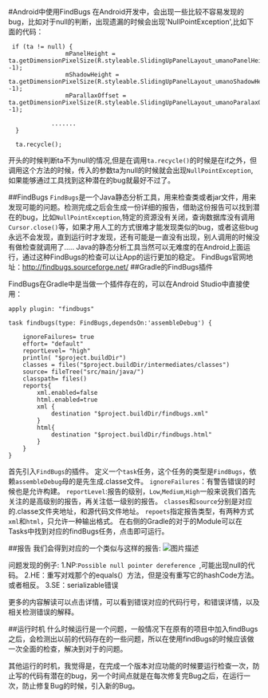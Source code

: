 #Android中使用FindBugs
在Android开发中，会出现一些比较不容易发现的bug，比如对于null的判断，出现遗漏的时候会出现'NullPointException',比如下面的代码：

```
 if (ta != null) {
                mPanelHeight = ta.getDimensionPixelSize(R.styleable.SlidingUpPanelLayout_umanoPanelHeight, -1);
                mShadowHeight = ta.getDimensionPixelSize(R.styleable.SlidingUpPanelLayout_umanoShadowHeight, -1);
                mParallaxOffset = ta.getDimensionPixelSize(R.styleable.SlidingUpPanelLayout_umanoParalaxOffset, -1);

            .......
  }

  ta.recycle();
```
开头的时候判断ta不为null的情况,但是在调用`ta.recycle()`的时候是在if之外，但调用这个方法的时候，传入的参数ta为null的时候就会出现`NullPointException`,如果能够通过工具找到这种潜在的bug就最好不过了。

##FindBugs
`FindBugs`是一个Java静态分析工具，用来检查类或者jar文件，用来发现可能的问题。检测完成之后会生成一份详细的报告，借助这份报告可以找到潜在的bug，比如`NullPointException`,特定的资源没有关闭，查询数据库没有调用`Cursor.close()`等，如果才用人工的方式很难才能发现类似的bug，或者这些bug永远不会发现，直到运行时才发现，还有可能是一直没有出现，别人调用的时候没有做检查就调用了.....
Java的静态分析工具当然可以无难度的在Android上面运行，通过这种FindBugs的检查可以让App的运行更加的稳定。
FindBugs官网地址：http://findbugs.sourceforge.net/
##Gradle的FindBugs插件

FindBugs在Gradle中是当做一个插件存在的，可以在Android Studio中直接使用：
```
apply plugin: "findbugs"

task findbugs(type: FindBugs,dependsOn:'assembleDebug') {

    ignoreFailures= true
    effort= "default"
    reportLevel= "high"
    println( "$project.buildDir")
    classes = files("$project.buildDir/intermediates/classes")
    source= fileTree("src/main/java/")
    classpath= files()
    reports{
        xml.enabled=false
        html.enabled=true
        xml {
            destination "$project.buildDir/findbugs.xml"
        }
        html{
            destination "$project.buildDir/findbugs.html"
        }
    }
}
```
首先引入`FindBugs`的插件。
定义一个`task`任务，这个任务的类型是`FindBugs`，依赖`assembleDebug`母的是先生成.classe文件。
`ignoreFailures`：有警告错误的时候也是允许构建。
`reportLevel`:报告的级别，`Low`,`Medium`,`High`一般来说我们首先关注的是高级别的报告，再关注低一级别的报告。
`classes`和`source`分别是对应的.classe文件夹地址，和源代码文件地址。
`repoets`指定报告类型，有两种方式`xml`和`html`，只允许一种输出格式。
在右侧的Gradle的对于的Module可以在Tasks中找到对应的findBugs任务，点击即可运行。

##报告
我们会得到对应的一个类似与这样的报告:
![图片描述][1]

问题发现的例子:
	1.NP:`Possible null pointer dereference `,可能出现null的代码。
	2.HE：重写对戏那个的equals(）方法，但是没有重写它的hashCode方法。或者相反。
	3.SE：serializable错误
	
更多的内容解读可以点击详情，可以看到错误对应的代码行号，和错误详情，以及相关检测错误的解释。

##运行时机
什么时候运行是一个问题，一般情况下在原有的项目中加入findBugs之后，会检测出以前的代码存在的一些问题，所以在使用findBugs的时候应该做一次全面的检查，解决到对于的问题。

其他运行的时机，我觉得是，在完成一个版本对应功能的时候要运行检查一次，防止写的代码有潜在的bug，另一个时间点就是在每次修复完Bug之后，在运行一次，防止修复Bug的时候，引入新的Bug。


  [1]: /img/bVuDVV

